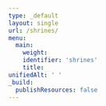 ```yaml
---
type: _default
layout: single
url: /shrines/
menu:
  main:
    weight:
    identifier: 'shrines'
    title:
unifiedAlt: ' '
_build:
  publishResources: false
---
```

